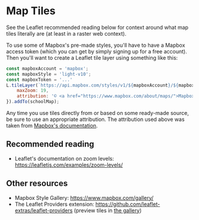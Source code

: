 # Map Tiles

See the Leaflet recommended reading below for context around what map tiles literally are (at least in a raster web context).

To use some of Mapbox's pre-made styles, you'll have to have a Mapbox access token (which you can get by simply signing up for a free account). Then you'll want to create a Leaflet tile layer using something like this:

```js
const mapboxAccount = 'mapbox';
const mapboxStyle = 'light-v10';
const mapboxToken = '...'
L.tileLayer(`https://api.mapbox.com/styles/v1/${mapboxAccount}/${mapboxStyle}/tiles/256/{z}/{x}/{y}@2x?access_token=${mapboxToken}`, {
    maxZoom: 19,
    attribution: '© <a href="https://www.mapbox.com/about/maps/">Mapbox</a> © <a href="http://www.openstreetmap.org/copyright">OpenStreetMap</a> <strong><a href="https://www.mapbox.com/map-feedback/" target="_blank">Improve this map</a></strong>',
}).addTo(schoolMap);
```

Any time you use tiles directly from or based on some ready-made source, be sure to use an appropriate attribution. The attribution used above was taken from [Mapbox's documentation](https://docs.mapbox.com/help/getting-started/attribution/#other-mapping-frameworks).

## Recommended reading
* Leaflet's documentation on zoom levels: https://leafletjs.com/examples/zoom-levels/

## Other resources
* Mapbox Style Gallery: https://www.mapbox.com/gallery/
* The Leaflet Providers extension: https://github.com/leaflet-extras/leaflet-providers (preview tiles in [the gallery](http://leaflet-extras.github.io/leaflet-providers/preview/index.html))

